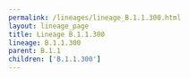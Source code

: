 ```yaml
---
permalink: /lineages/lineage_B.1.1.300.html
layout: lineage_page
title: Lineage B.1.1.300
lineage: B.1.1.300
parent: B.1.1
children: ['B.1.1.300']
---
```


